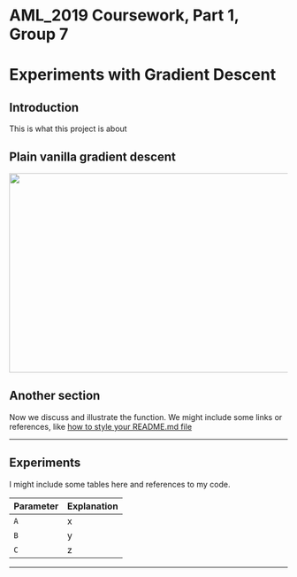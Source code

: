 # AML_2019 Coursework, Part 1, Group 7
# Experiments with Gradient Descent

## Introduction
This is what this project is about

## Plain vanilla gradient descent 

<p align="center">
  <img width="800" height="360" src="https://github.com/Emanon0041/aml_2019_G7/blob/master/images/gd_01_pv.png">
</p>

## Another section
Now we discuss and illustrate the function.  We might include some links or references, like [how to style your README.md file](https://sindresorhus.com/github-markdown-css/)

---
## Experiments

I might include some tables here and references to my code.

| Parameter      | Explanation |
|----------------|-------------|
|`A`             | x           |
|`B`             | y           |
|`C`             | z           |

---

